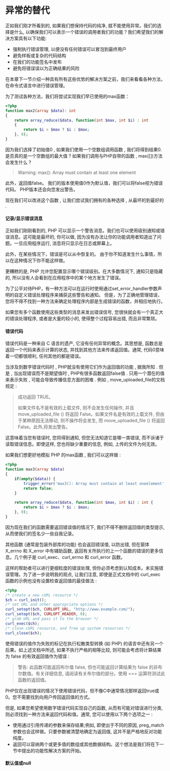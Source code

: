 # 异常的替代

正如我们刚才所看到的, 如果我们想保持代码的纯净, 就不能使用异常。我们的选择是什么, 以确保我们可以表示一个错误的调用者我们的功能？我们希望我们的解决方案具有以下功能:

* 强制执行错误管理, 以便没有任何错误可以冒泡到最终用户
* 避免样板或复杂的代码结构
* 在我们的功能签名中发布
* 避免将错误误以为正确结果的风险

在本章下一节介绍一种具有所有这些优势的解决方案之前，我们来看看各种方法，在命令式语言中进行错误管理。

为了测试各种方法，我们将尝试实现我们早已使用的max函数：

```php
<?php
function max2(array $data): int
{
    return array_reduce($data, function(int $max, int $i) : int 
    {
        return $i > $max ? $i : $max;
    }, 0);
}
```

因为我们选择了初始值0 , 如果我们使用一个空数组调用函数 , 我们将得到结果0.是否真的是一个空数组的最大值 ? 如果我们调用与PHP自带的函数 , max\(\[\]\)方法会发生什么 ?

> Warning: max\(\): Array must contain at least one element

此外，返回值false。 我们的版本使用值0作为默认值，我们可以将false视为错误代码。 PHP版本还会向您发出警告。

现在我们可以改进这个函数 , 让我们尝试我们拥有的各种选择 , 从最坏的到最好的 .

#### 记录/显示错误消息

正如我们刚刚看到的, PHP 可以显示一个警告消息。我们也可以使用级别通知或错误消息。这可能是最坏的, 你可以做, 因为没有办法让你的功能调用者知道出了问题。一旦应用程序运行, 消息将只显示在日志或屏幕上。

此外，在某些情况下，错误是可以从中恢复的。 由于你不知道发生什么事情，所以在这种情况下你不能这样做。

更糟糕的是, PHP 允许您配置显示哪个错误级别。在大多数情况下, 通知只是隐藏的, 所以没有人会看到在应用程序中的某个地方发生了错误。

为了公平对待PHP，有一种方法可以在运行时使用通过set\_error\_handler参数声明的自定义错误处理程序来捕获这些警告和通知。 但是，为了正确地管理错误，您将不得不找到一种方法来确定处理程序内部是生成错误的函数，并相应地执行。

如果您有多个函数使用这些类型的消息来发出错误信号, 您很快就会有一个真正大的错误处理程序, 或者是大量的较小的, 使得整个过程容易出错, 而且非常繁琐。

#### 错误代码

错误代码是一种来自 C 语言的遗产, 它没有任何异常的概念。其思想是, 函数总是返回一个代码来表示计算的状态, 并找到其他方法来传递返回值。通常, 代码0意味着一切都很顺利, 任何其他的都是错误。

当涉及到数字错误代码时 , PHP就没有使用它们作为返回值的功能 , 据我所知 . 但是 , 当出现错误而不是期望值时 , PHP有很多函数返回false值 . 只用一个潜在的值来表示失败 , 可能会导致传播信息方面的困难 . 例如 , move\_uploaded\_file的文档规定 :

> 成功返回 TRUE。
>
> 如果文件名不是有效的上载文件, 则不会发生任何操作, 并且move\_uploaded\_file \(\) 将返回 False。如果文件名是有效的上载文件, 但由于某种原因无法移动, 则不操作将会发生, 而 move\_uploaded\_file \(\) 将返回 False。此外,将发出警告。

这意味着当您有错误时, 您将得到通知, 但您无法知道它是哪一类错误, 而不诉诸于读取错误信息。即使这样, 您也将缺少重要的信息, 例如, 上传的文件为何无效。

如果我们想更好地模拟 PHP 的max函数 , 我们可以这样做 : 

```php
<?php
function max3(array $data)
{
    if(empty($data)) {
        trigger_error('max3(): Array must contain at least oneelement', E_USER_WARNING);
        return false;
    }
    
    return array_reduce($data, function(int $max, int $i) : int {
        return $i > $max ? $i : $max;
    }, 0);
}
```

因为现在我们的函数需要返回错误值的情况下, 我们不得不删除返回值的类型提示, 从而使我们的签名少一些自我记录。

其他函数 \(通常是包装外部库的功能\) 也会返回错误值, 以防出错, 但在窗体 X\_errno 和 X\_error 中有辅助函数, 返回有关所执行的上一个函数的错误的更多信息。几个例子是 curl\_exec、curl\_errno 和 curl\_error 函数。

这样的帮助者可以进行更细粒度的错误处理, 但你必须考虑到认知成本。未实施错误管理。为了进一步说明我的观点, 让我们注意, 即使是正式文档中的 curl\_exec 函数的示例也没有设置检查返回值的最佳做法 : 

```php
<?php
/* create a new cURL resource */
$ch = curl_init();
/* set URL and other appropriate options */
curl_setopt($ch, CURLOPT_URL, "http://www.example.com/");
curl_setopt($ch, CURLOPT_HEADER, 0);
/* grab URL and pass it to the browser */
curl_exec($ch);
/* close cURL resource, and free up system resources */
curl_close($ch);
```

使用错误的值作为失败的标记在执行松散类型转换 \(如 PHP\) 的语言中还有另一个后果。如上述文档中所述, 如果不执行严格的相等比较, 则可能会考虑将计算结果为 false 的有效返回值作为错误 : 

> 警告: 此函数可能返回布尔值 false, 但也可能返回计算结果为 false 的非布尔数值。有关详细信息, 请阅读有关布尔值的部分。使用 === 运算符测试此函数的返回值。

PHP仅在出现错误的情况下使用错误代码，但不像C中通常情况那样返回true或0。您不需要找到向用户传回返回值的方式。

但是, 如果您希望使用数字错误代码实现自己的函数, 从而有可能对错误进行分类, 则必须找到一种方法来返回代码和值。通常, 您可以使用以下两个选项之一 : 

* 使用通过引用传递的参数来保存结果;例如, 即使出于不同的原因, preg\_match 参数也会这样做。只要参数被清楚地确定为返回值, 这并不是严格地反对功能纯度。
* 返回可以容纳两个或更多值的数组或其他数据结构。这个想法是我们将在下一节中提出的功能性解决方案的开始。

#### 默认值或null



